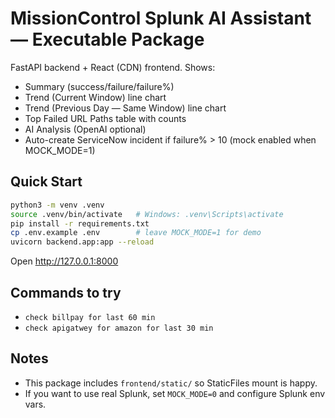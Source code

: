 # MissionControl Splunk AI Assistant — Executable Package

FastAPI backend + React (CDN) frontend. Shows:
- Summary (success/failure/failure%)
- Trend (Current Window) line chart
- Trend (Previous Day — Same Window) line chart
- Top Failed URL Paths table with counts
- AI Analysis (OpenAI optional)
- Auto-create ServiceNow incident if failure% > 10 (mock enabled when MOCK_MODE=1)

## Quick Start
```bash
python3 -m venv .venv
source .venv/bin/activate   # Windows: .venv\Scripts\activate
pip install -r requirements.txt
cp .env.example .env        # leave MOCK_MODE=1 for demo
uvicorn backend.app:app --reload
```
Open http://127.0.0.1:8000

## Commands to try
- `check billpay for last 60 min`
- `check apigatwey for amazon for last 30 min`

## Notes
- This package includes `frontend/static/` so StaticFiles mount is happy.
- If you want to use real Splunk, set `MOCK_MODE=0` and configure Splunk env vars.

